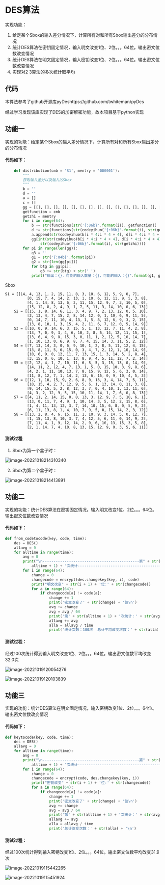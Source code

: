 # DES算法

实现功能：

1. 给定某个Sbox的输入差分情况下，计算所有对和所有Sbox输出差分的分布情况
2. 统计DES算法在密钥固定情况，输入明文改变1位、2位。。。64位。输出密文位数改变情况
3. 统计DES算法在明文固定情况，输入密钥改变1位、2位。。。64位。输出密文位数改变情况
4. 实现对2 3算法的多次统计取平均

## 代码

本算法参考了github开源库pyDeshttps://github.com/twhiteman/pyDes

经过学习发现该库实现了DES的加密解密功能，故本项目基于python实现

## 功能一

实现的功能：给定某个Sbox的输入差分情况下，计算所有对和所有Sbox输出差分的分布情况

#### 代码如下：

```python
    def distribution(cmb = 'S1', mentry = '000001'):
        """
        获取输入差分以及输入的Sbox
        """
        b = ''
        d = ''
        a = []
        c = []
        gg = [[], [], [], [], [], [], [], [], [], [], [], [], [], [], [], []]
        getfunction = cmb
        getzhi = mentry
        for i in range(64):
            b += str(functions(str('{:06b}'.format(i)), getfunction))
            d += str(functions(str(codeyihuo('{:06b}'.format(i), str(getzhi))), getfunction))
            a.append(str(codeyihuo(b[i * 4:i * 4 + 4], d[i * 4:i * 4 + 4])))
            gg[int(str(codeyihuo(b[i * 4:i * 4 + 4], d[i * 4:i * 4 + 4])), 2)].append(
                str(codeyihuo('{:06b}'.format(i), str(getzhi))))
        for pi in range(len(gg)):
            g3 = ''
            g1 = str('{:04b}'.format(pi))
            g2 = str(len(gg[pi]))
            for btg in gg[pi]:
                g3 += str(btg) + str(' ')
            print("输出：{}，可能的输入数量：{}，可能的输入：{}".format(g1, g2, str(g3)))
```

Sbox

```
S1 = [[14, 4, 13, 1, 2, 15, 11, 8, 3, 10, 6, 12, 5, 9, 0, 7],
          [0, 15, 7, 4, 14, 2, 13, 1, 10, 6, 12, 11, 9, 5, 3, 8],
          [4, 1, 14, 8, 13, 6, 2, 11, 15, 12, 9, 7, 3, 10, 5, 0],
          [15, 12, 8, 2, 4, 9, 1, 7, 5, 11, 3, 14, 10, 0, 6, 13]]
    S2 = [[15, 1, 8, 14, 6, 11, 3, 4, 9, 7, 2, 13, 12, 0, 5, 10],
          [3, 13, 4, 7, 15, 2, 8, 14, 12, 0, 1, 10, 6, 9, 11, 5],
          [0, 14, 7, 11, 10, 4, 13, 1, 5, 8, 12, 6, 9, 3, 2, 15],
          [13, 8, 10, 1, 3, 15, 4, 2, 11, 6, 7, 12, 0, 5, 14, 9]]
    S3 = [[10, 0, 9, 14, 6, 3, 15, 5, 1, 13, 12, 7, 11, 4, 2, 8],
          [13, 7, 0, 9, 3, 4, 6, 10, 2, 8, 5, 14, 12, 11, 15, 1],
          [13, 6, 4, 9, 8, 15, 3, 0, 11, 1, 2, 12, 5, 10, 14, 7],
          [1, 10, 13, 0, 6, 9, 8, 7, 4, 15, 14, 3, 11, 5, 2, 12]]
    S4 = [[7, 13, 14, 3, 0, 6, 9, 10, 1, 2, 8, 5, 11, 12, 4, 15],
          [13, 8, 11, 5, 6, 15, 0, 3, 4, 7, 2, 12, 1, 10, 14, 9],
          [10, 6, 9, 0, 12, 11, 7, 13, 15, 1, 3, 14, 5, 2, 8, 4],
          [3, 15, 0, 6, 10, 1, 13, 8, 9, 4, 5, 11, 12, 7, 2, 14]]
    S5 = [[2, 12, 4, 1, 7, 10, 11, 6, 8, 5, 3, 15, 13, 0, 14, 9],
          [14, 11, 2, 12, 4, 7, 13, 1, 5, 0, 15, 10, 3, 9, 8, 6],
          [4, 2, 1, 11, 10, 13, 7, 8, 15, 9, 12, 5, 6, 3, 0, 14],
          [11, 8, 12, 7, 1, 14, 2, 13, 6, 15, 0, 9, 10, 4, 5, 3]]
    S6 = [[12, 1, 10, 15, 9, 2, 6, 8, 0, 13, 3, 4, 14, 7, 5, 11],
          [10, 15, 4, 2, 7, 12, 9, 5, 6, 1, 13, 14, 0, 11, 3, 8],
          [9, 14, 15, 5, 2, 8, 12, 3, 7, 0, 4, 10, 1, 13, 11, 6],
          [4, 3, 2, 12, 9, 5, 15, 10, 11, 14, 1, 7, 6, 0, 8, 13]]
    S7 = [[4, 11, 2, 14, 15, 0, 8, 13, 3, 12, 9, 7, 5, 10, 6, 1],
          [13, 0, 11, 7, 4, 9, 1, 10, 14, 3, 5, 12, 2, 15, 8, 6],
          [1, 4, 11, 13, 12, 3, 7, 14, 10, 15, 6, 8, 0, 5, 9, 2],
          [6, 11, 13, 8, 1, 4, 10, 7, 9, 5, 0, 15, 14, 2, 3, 12]]
    S8 = [[13, 2, 8, 4, 6, 15, 11, 1, 10, 9, 3, 14, 5, 0, 12, 7],
          [1, 15, 13, 8, 10, 3, 7, 4, 12, 5, 6, 11, 0, 14, 9, 2],
          [7, 11, 4, 1, 9, 12, 14, 2, 0, 6, 10, 13, 15, 3, 5, 8],
          [2, 1, 14, 7, 4, 10, 8, 13, 15, 12, 9, 0, 3, 5, 6, 11]]
```

#### 测试过程

1. Sbox为第一个盒子时：

![image-20221018214310340](img/image-20221018214310340.png)

2. Sbox为第二个盒子时：

![image-20221018214413891](img/image-20221018214413891.png)

## 功能二

实现的功能：统计DES算法在密钥固定情况，输入明文改变1位、2位。。。64位。输出密文位数改变情况

#### 代码如下：

```python
def from_codetocode(key, code, time):
    des = DES()
    allavg = 0
    for alltime in range(time):
        avg = 0
        print("\n--------------------------------------------第" + str(
            alltime + 1) + "次统计---------------------------------------------\n")
        for i in range(64):
            change = 0
            changecode = encrypt(des.changekey(key, i), code)
            print("明文改变" + str(i + 1) + '位:' + str(changecode))
            for a in range(64):
                if changecode[a] != code[a]:
                    change += 1
                    print('密文改变了' + str(change) + '位\n')
                    avg += change
                    avg = avg / 64
                    print('第' + str(alltime + 1) + '次统计：' + str(avg) + '\n')
                    allavg += avg
                    alla = allavg / time
                    print('统计次数：100次  总计平均改变次数：' + str(alla) + '\n')
```

#### 测试过程：

经过100次统计得到输入明文改变1位、2位。。。64位。输出密文位数平均改变32.0次

![image-20221019120054276](img/image-20221019120054276.png)

![image-20221019120103839](img/image-20221019120103839.png)

## 功能三

实现的功能：统计DES算法在明文固定情况，输入密钥改变1位、2位。。。64位。输出密文位数改变情况

#### 代码如下：

```python
def keytocode(key, code, time):
    des = DES()
    allavg = 0
    for alltime in range(time):
        avg = 0
        print("\n--------------------------------------------第" + str(
            alltime + 1) + "次统计---------------------------------------------\n")
        for i in range(64):
            change = 0
            changecode = encrypt(code, des.changekey(key, i))
            print("密钥改变" + str(i + 1) + '位:' + str(changecode))
            for a in range(64):
                if changecode[a] != code[a]:
                    change += 1
                    print('密文改变了' + str(change) + '位\n')
                    avg += change
                    avg = avg / 64
                    print('第' + str(alltime + 1) + '次统计：' + str(avg) + '\n')
                    allavg += avg
                    alla = allavg / time
                    print('总计改变次数：' + str(alla) + '\n')
```



#### 测试过程：

经过100次统计得到输入密钥改变1位、2位。。。64位。输出密文位数平均改变31.9次

![image-20221019115442265](img/image-20221019115442265.png)

![image-20221019115451924](img/image-20221019115451924.png)